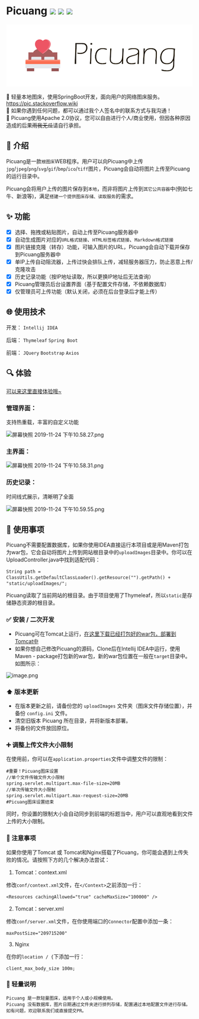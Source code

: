 # Picuang ![](https://img.shields.io/badge/license-Apache2.0-orange.svg?style=flat-square) ![](https://img.shields.io/github/downloads/adlered/Picuang/total?style=flat-square) ![](https://img.shields.io/github/v/release/adlered/Picuang?style=flat-square)

![](/Picuang_logo.png)

:pushpin: 轻量本地图床，使用SpringBoot开发，面向用户的网络图床服务。https://pic.stackoverflow.wiki  
:wrench: 如果你遇到任何问题，都可以通过我个人签名中的联系方式与我沟通！  
:bookmark: Picuang使用Apache 2.0协议，您可以自由进行个人/商业使用，但因各种原因造成的后果~~雨我无瓜~~请自行承担。

## :art: 介绍

Picuang是一款`根图床`WEB程序。用户可以向Picuang中上传`jpg`/`jpeg`/`png`/`svg`/`gif`/`bmp`/`ico`/`tiff`图片，Picuang会自动将图片上传至Picuang的运行目录中。

Picuang会将用户上传的图片保存到`本地`，而非将图片上传到`其它公共容器`中(例如七牛、新浪等)，满足`搭建一个提供图床存储、读取服务`的需求。

## :sparkles: 功能

- [x] 选择、拖拽或粘贴图片，自动上传至Picuang服务器中
- [x] 自动生成图片对应的`URL格式链接`、`HTML标签格式链接`、`Markdown格式链接`
- [x] 图片链接克隆（转存）功能，可输入图片的URL，Picuang会自动下载并保存到Picuang服务器中
- [x] 单IP上传自动阻流器，上传过快会排队上传，减轻服务器压力，防止恶意上传/克隆攻击
- [x] 历史记录功能（按IP地址读取，所以更换IP地址后无法查询）
- [x] Picuang管理员后台设置界面（基于配置文件存储，不依赖数据库）
- [x] 仅管理员可上传功能（默认关闭，必须在后台登录后才能上传）

## :globe_with_meridians: 使用技术

开发：
`Intellij IDEA`

后端：
`Thymeleaf`
`Spring Boot`

前端：
`JQuery`
`Bootstrap`
`Axios`

## :mag: 体验

[可以来这里直接体验哦~](https://pic.stackoverflow.wiki/)

### 管理界面：

支持热重载，丰富的自定义功能

![屏幕快照 2019-11-24 下午10.58.27.png](https://pic.stackoverflow.wiki/uploadImages/221/222/10/75/2019/11/24/23/02/181d3c20-3b7e-4b28-ac0f-66dba0a6e823.png)

### 主界面：

![屏幕快照 2019-11-24 下午10.58.31.png](https://pic.stackoverflow.wiki/uploadImages/221/222/10/75/2019/11/24/23/02/1809da36-d1d6-4032-aac1-98509e9eabf3.png)

### 历史记录：

时间线式展示，清晰明了全面

![屏幕快照 2019-11-24 下午10.59.55.png](https://pic.stackoverflow.wiki/uploadImages/221/222/10/75/2019/11/24/23/02/16f08bf0-b296-4f47-ae57-4884b9115013.png)

## :page_facing_up: 使用事项

Picuang不需要配置数据库，如果你使用IDEA直接运行本项目或是用Maven打包为war包，它会自动将图片上传到网站根目录中的`uploadImages`目录中。你可以在UploadController.java中找到适配代码：

```
String path = ClassUtils.getDefaultClassLoader().getResource("").getPath() + "static/uploadImages/";
```

Picuang读取了当前网站的根目录。由于项目使用了Thymeleaf，所以`static`是存储静态资源的根目录。

### :white_check_mark: 安装 / 二次开发

* Picuang可在Tomcat上运行，[在这里下载已经打包好的war包，部署到Tomcat中](https://github.com/AdlerED/Picuang/releases)
* 如果你想自己修改Picuang的源码，Clone后在Intellij IDEA中运行，使用Maven - package打包新的war包，新的war包位置在一般在`target`目录中。如图所示：

![image.png](https://pic.stackoverflow.wiki/uploadImages/bce0a4b4-bd34-4e63-a3a5-74d898a9dd63.png)

### :arrow_up: 版本更新

* 在版本更新之前，请备份您的 `uploadImages` 文件夹（图床文件存储位置），并备份 `config.ini` 文件。
* 清空旧版本 Picuang 所在目录，并将新版本部署。
* 将备份的文件放回原位。

### :heavy_plus_sign: 调整上传文件大小限制

在使用前，你可以在`application.properties`文件中调整文件的限制：

```
#重要！Picuang图床设置
//单个文件传输文件大小限制
spring.servlet.multipart.max-file-size=20MB
//单次传输文件大小限制
spring.servlet.multipart.max-request-size=20MB
#Picuang图床设置结束
```

同时，你设置的限制大小会自动同步到前端的标题当中，用户可以直观地看到文件上传的大小限制。

### :rotating_light: 注意事项

如果你使用了Tomcat 或 Tomcat和Nginx搭载了Picuang，你可能会遇到上传失败的情况。请按照下方的几个解决办法尝试：

1. Tomcat：context.xml

修改`conf/context.xml`文件，在`</Context>`之前添加一行：

```
<Resources cachingAllowed="true" cacheMaxSize="100000" />
```

2. Tomcat：server.xml

修改`conf/server.xml`文件，在你使用端口的`Connector`配置中添加一条：

```
maxPostSize="209715200"
```

3. Nginx

在你的`location / {`下添加一行：

```
client_max_body_size 100m;
```

### :green_heart: 轻量说明

```
Picuang 是一款轻量图床，适用于个人或小规模使用。
Picuang 没有数据库，图片日期通过文件夹进行排列存储，配置通过本地配置文件进行存储。
如有问题，欢迎联系我们或直接提交PR。
```
